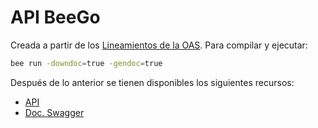 # API BeeGo

Creada a partir de los [Lineamientos de la OAS](https://github.com/udistrital/lineamientos_oas/blob/master/generacion_de_apis/generar_api.md). Para compilar y ejecutar:

```bash
bee run -downdoc=true -gendoc=true
```

Después de lo anterior se tienen disponibles los siguientes recursos:

- [API](http://localhost:8080/v1/usuario)
- [Doc. Swagger](http://localhost:8080/swagger)
